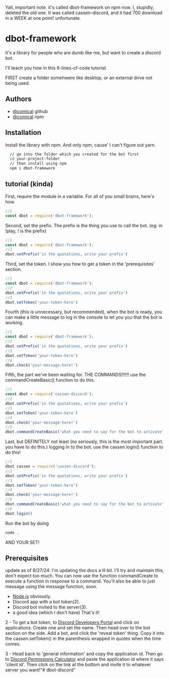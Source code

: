 Yall, important note. it's called dbot-framework on npm now. I, stupidly, deleted the old one. It was called cassen-discord, and it had 700 download in a WEEK at one point! unfortunate.
# dbot-framework
It's a library for people who are dumb like me, but want to create a discord bot.

I'll teach you how in this 6-lines-of-code tutorial.

FIRST create a folder somehwere like desktop, or an external drive not being used.
## Authors

- [@comical](https://github.com/comicalthegreatmodder) github
- [@comical](https://www.npmjs.com/~comical) npm

## Installation

Install the library with npm. And only npm, cause' I can't figure out yarn.

```bash
  // go into the folder which you created for the bot first
  cd your-project-folder
  // then install using npm
  npm i dbot-framework
```
    
## tutorial (kinda)

First, require the module in a variable. For all of you small brains, here's how.
```javascript
//1
const dbot = require('dbot-framework');
```

Second, set the prefix. The prefix is the thing you use to call the bot. (eg: in !play, ! is the prefix)
```javascript
//1
const dbot = require('dbot-framework');
//2
dbot.setPrefix('in the quotations, write your prefix')
```

Third, set the token. I show you how to get a token in the 'prerequisites' section.
```javascript
//1
const dbot = require('dbot-framework');
//2
dbot.setPrefix('in the quotations, write your prefix')
//3
dbot.setToken('your-token-here')
```

Fourth (this is unnecessary, but recommended), when the bot is ready, you can make a little message to log in the console to let you you that the bot is working.
```javascript
//1
const dbot = require('dbot-framework');
//2
dbot.setPrefix('in the quotations, write your prefix')
//3
dbot.setToken('your-token-here')
//4
dbot.check('your-message-here!')
```

Fifth, the part we've been waiting for. THE COMMANDS!!!!!! use the commandCreateBasic() function to do this.
```javascript
//1
const dbot = require('cassen-discord');
//2
dbot.setPrefix('in the quotations, write your prefix')
//3
dbot.setToken('your-token-here')
//4
dbot.check('your-message-here!')
//5
dbot.commandCreateBasic('what you need to say for the bot to activate','what the bot should say!')
```

Last, but DEFINITELY not least (no seriously, this is the most important part. you have to do this.) logging in to the bot. use the cassen.login() function to do this!
```javascript
//1
dbot cassen = require('cassen-discord');
//2
dbot.setPrefix('in the quotations, write your prefix')
//3
dbot.setToken('your-token-here')
//4
dbot.check('your-message-here!')
//5
dbot.commandCreateBasic('what you need to say for the bot to activate','what the bot should say!')
//6
dbot.login()
```
Run the bot by doing
```bash
node .
```
AND YOUR SET!
## Prerequisites

update as of 8/27/24:
I'm updating the docs a lil bit. I'll try and maintain this, don't expect too much. 
You can now use the function commandCreate to execute a function in response to a command. You'll also be able to just message using the message function, soon.

- [Node.js](https://nodejs.org/en) obviously.
- Discord app with a bot token(2).
- Discord bot invited to the server(3).
- a good idea (which I don't have)
That's it!

2 - To get a bot token, to [Discord Developers Portal](https://discord.dev) and click on applications. Create one and set the name. Then head over to the bot section on the side. Add a bot, and click the 'reveal token' thing. Copy it into the cassen.setToken() in the parenthesis wrapped in quotes when the time comes.

3 - Head back to 'general information' and copy the application id. Then go to [Discord Permissions Calculator](https://discordapi.com/permissions.html#8) and paste the application id where it says 'client id'. Then click on the link at the bottom and invite it to whatever server you want!"# dbot-discord" 
